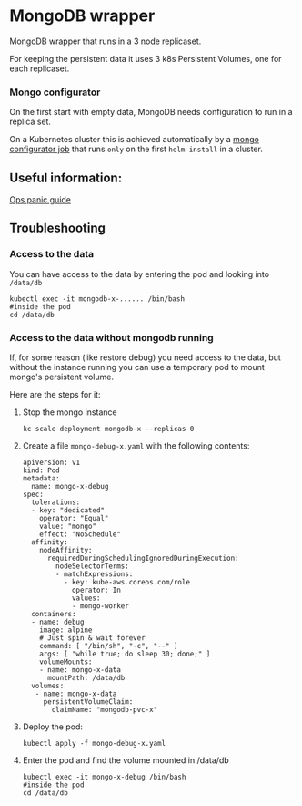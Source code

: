 # MongoDB wrapper
MongoDB wrapper that runs in a 3 node replicaset.

For keeping the persistent data it uses 3 k8s Persistent Volumes, one for each replicaset.

### Mongo configurator
On the first start with empty data, MongoDB needs configuration to run in a replica set.

On a Kubernetes cluster this is achieved automatically by a [mongo configurator job](helm/mongodb/templates/mongo-configurator-job.yaml) 
that runs `only` on the first `helm install` in a cluster.

## Useful information:
[Ops panic guide](https://sites.google.com/a/ft.com/universal-publishing/ops-guides/mongodb-panic-guide)

## Troubleshooting
### Access to the data
You can have access to the data by entering the pod and looking into `/data/db`
```
kubectl exec -it mongodb-x-...... /bin/bash
#inside the pod
cd /data/db

``` 

### Access to the data without mongodb running
If, for some reason (like restore debug) you need access to the data, but without the instance running you can use a temporary pod to mount mongo's persistent volume.

Here are the steps for it:
1. Stop the mongo instance
    ```
    kc scale deployment mongodb-x --replicas 0
    ```
1. Create a file `mongo-debug-x.yaml` with the following contents:
    ```
    apiVersion: v1
    kind: Pod
    metadata:
      name: mongo-x-debug
    spec:
      tolerations:
      - key: "dedicated"
        operator: "Equal"
        value: "mongo"
        effect: "NoSchedule"
      affinity:
        nodeAffinity:
          requiredDuringSchedulingIgnoredDuringExecution:
            nodeSelectorTerms:
            - matchExpressions:
              - key: kube-aws.coreos.com/role
                operator: In
                values:
                - mongo-worker
      containers:
      - name: debug
        image: alpine
        # Just spin & wait forever
        command: [ "/bin/sh", "-c", "--" ]
        args: [ "while true; do sleep 30; done;" ]
        volumeMounts:
        - name: mongo-x-data
          mountPath: /data/db
      volumes:
       - name: mongo-x-data
         persistentVolumeClaim:
           claimName: "mongodb-pvc-x"
    ```
1. Deploy the pod:
    ```
    kubectl apply -f mongo-debug-x.yaml
    ```    
1. Enter the pod and find the volume mounted in /data/db
    ```
    kubectl exec -it mongo-x-debug /bin/bash
    #inside the pod
    cd /data/db    
    ```

